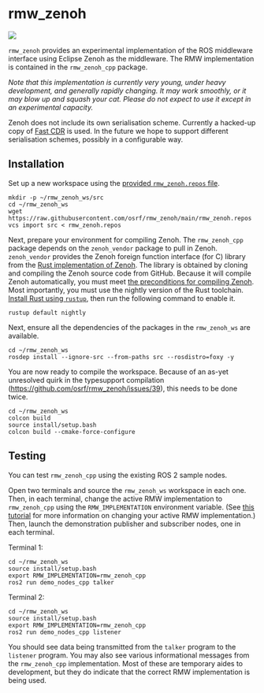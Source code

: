 # rmw_zenoh

![](https://github.com/osrf/rmw_zenoh/workflows/CI/badge.svg)

`rmw_zenoh` provides an experimental implementation of the ROS middleware interface using Eclipse Zenoh as the middleware.
The RMW implementation is contained in the `rmw_zenoh_cpp` package.

*Note that this implementation is currently very young, under heavy development, and generally rapidly changing.*
*It may work smoothly, or it may blow up and squash your cat.*
*Please do not expect to use it except in an experimental capacity.*

Zenoh does not include its own serialisation scheme.
Currently a hacked-up copy of [Fast CDR]() is used.
In the future we hope to support different serialisation schemes, possibly in a configurable way.


## Installation

Set up a new workspace using the [provided `rmw_zenoh.repos` file](https://raw.githubusercontent.com/osrf/rmw_zenoh/main/rmw_zenoh.repos).

```shell
mkdir -p ~/rmw_zenoh_ws/src
cd ~/rmw_zenoh_ws
wget https://raw.githubusercontent.com/osrf/rmw_zenoh/main/rmw_zenoh.repos
vcs import src < rmw_zenoh.repos
```

Next, prepare your environment for compiling Zenoh.
The `rmw_zenoh_cpp` package depends on the `zenoh_vendor` package to pull in Zenoh.
`zenoh_vendor` provides the Zenoh foreign function interface (for C) library from the [Rust implementation of Zenoh](https://github.com/eclipse-zenoh/zenoh/tree/rust-master).
The library is obtained by cloning and compiling the Zenoh source code from GitHub.
Because it will compile Zenoh automatically, you must meet [the preconditions for compiling Zenoh](https://github.com/eclipse-zenoh/zenoh/tree/rust-master#how-to-build-it).
Most importantly, you must use the nightly version of the Rust toolchain.
[Install Rust using `rustup`](https://rustup.rs/), then run the following command to enable it.

```shell
rustup default nightly
```

Next, ensure all the dependencies of the packages in the `rmw_zenoh_ws` are available.

```shell
cd ~/rmw_zenoh_ws
rosdep install --ignore-src --from-paths src --rosdistro=foxy -y
```

You are now ready to compile the workspace.
Because of an as-yet unresolved quirk in the typesupport compilation (https://github.com/osrf/rmw_zenoh/issues/39), this needs to be done twice.

```shell
cd ~/rmw_zenoh_ws
colcon build
source install/setup.bash
colcon build --cmake-force-configure
```

## Testing

You can test `rmw_zenoh_cpp` using the existing ROS 2 sample nodes.

Open two terminals and source the `rmw_zenoh_ws` workspace in each one.
Then, in each terminal, change the active RMW implementation to `rmw_zenoh_cpp` using the `RMW_IMPLEMENTATION` environment variable.
(See [this tutorial](https://index.ros.org/doc/ros2/Tutorials/Working-with-multiple-RMW-implementations/#specifying-rmw-implementations) for more information on changing your active RMW implementation.)
Then, launch the demonstration publisher and subscriber nodes, one in each terminal.

Terminal 1:

```shell
cd ~/rmw_zenoh_ws
source install/setup.bash
export RMW_IMPLEMENTATION=rmw_zenoh_cpp
ros2 run demo_nodes_cpp talker
```

Terminal 2:

```shell
cd ~/rmw_zenoh_ws
source install/setup.bash
export RMW_IMPLEMENTATION=rmw_zenoh_cpp
ros2 run demo_nodes_cpp listener
```

You should see data being transmitted from the `talker` program to the `listener` program.
You may also see various informational messages from the `rmw_zenoh_cpp` implementation.
Most of these are temporary aides to development, but they do indicate that the correct RMW implementation is being used.

